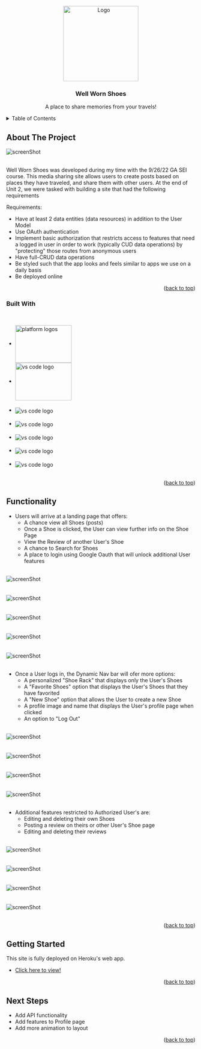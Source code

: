 <div id="top"></div>

<!-- PROJECT LOGO -->
<br />
<div align="center">
  <a href="https://well-worn-shoes.herokuapp.com/">
    <img src="https://imgur.com/s8cMcqV.png" alt="Logo" height="200">
  </a>

  <h3 align="center">Well Worn Shoes</h3>

  <p align="center">
    A place to share memories from your travels!
    <br />
 
  </p>
</div>



<!-- TABLE OF CONTENTS -->
<details>
  <summary>Table of Contents</summary>
  <ol>
    <li>
      <a href="#about-the-project">About The Project</a>
      <ul>
        <li><a href="#built-with">Built With</a></li>
        <li><a href="#functionality">Functionality</a></li>
      </ul>
    </li>
    <li>
      <a href="#getting-started">Getting Started</a>
    </li>
    <li><a href="#next-steps">Next Steps</a></li>
  </ol>
</details>



<!-- ABOUT THE PROJECT -->
## About The Project

<img align="center" src="https://imgur.com/siojwbK.png" alt="screenShot">

<p>
<br>
Well Worn Shoes was developed during my time with the 9/26/22 GA SEI course.  This media sharing site allows users to create posts based on places they have traveled, and share them with other users.  At the end of Unit 2, we were tasked with building a site that had the following requirements

Requirements:
* Have at least 2 data entities (data resources) in addition to the User Model 
* Use OAuth authentication
* Implement basic authorization that restricts access to features that need a logged in user in order to work (typically CUD data operations) by "protecting" those routes from anonymous users
* Have full-CRUD data operations
* Be styled such that the app looks and feels similar to apps we use on a daily basis
* Be deployed online


<p align="right">(<a href="#top">back to top</a>)</p>



### Built With
</br>

* <img align="center" src="https://imgur.com/bdHiSMh.png" alt="platform logos" height="100" width="150">
* <img align="center" src="https://imgur.com/A83yWaA.png" alt="vs code logo" height="100" width="150"><br><br>
* <img align="center" src="https://img.shields.io/badge/Node.js-43853D?style=for-the-badge&logo=node.js&logoColor=white" alt="vs code logo"><br><br>
* <img align="center" src="https://img.shields.io/badge/Express.js-404D59?style=for-the-badge" alt="vs code logo"><br><br>
* <img align="center" src="https://img.shields.io/badge/MongoDB-4EA94B?style=for-the-badge&logo=mongodb&logoColor=white" alt="vs code logo"><br><br>
* <img align="center" src="https://img.shields.io/badge/Heroku-430098?style=for-the-badge&logo=heroku&logoColor=white" alt="vs code logo"><br><br>
* <img align="center" src="https://img.shields.io/badge/Google_Cloud-4285F4?style=for-the-badge&logo=google-cloud&logoColor=white" alt="vs code logo"><br><br>

<p align="right">(<a href="#top">back to top</a>)</p>


## Functionality

* Users will arrive at a landing page that offers:
  * A chance view all Shoes (posts)
  * Once a Shoe is clicked, the User can view further info on the Shoe Page
  * View the Review of another User's Shoe
  * A chance to Search for Shoes
  * A place to login using Google Oauth that will unlock additional User features

<br><img align="center" src="https://imgur.com/jXOfAJ0.png" alt="screenShot"><br><br>
<br><img align="center" src="https://imgur.com/A1Mn5XO.png" alt="screenShot"><br><br>
<br><img align="center" src="https://imgur.com/7xk5epF.png" alt="screenShot"><br><br>
<br><img align="center" src="https://imgur.com/VCh5lqB.png" alt="screenShot"><br><br>
<br><img align="center" src="https://imgur.com/LZjeuUA.png" alt="screenShot"><br><br>

* Once a User logs in, the Dynamic Nav bar will ofer more options:
  * A personalized "Shoe Rack" that displays only the User's Shoes
  * A "Favorite Shoes" option that displays the User's Shoes that they have favorited
  * A "New Shoe" option that allows the User to create a new Shoe
  * A profile image and name that displays the User's profile page when clicked
  * An option to "Log Out"

<br><img align="center" src="https://imgur.com/YHEYUYO.png" alt="screenShot"><br><br>
<br><img align="center" src="https://imgur.com/HJzXZHB.png" alt="screenShot"><br><br>
<br><img align="center" src="https://imgur.com/yQzE33e.png" alt="screenShot"><br><br>
<br><img align="center" src="https://imgur.com/TTYGfMB.png" alt="screenShot"><br><br>

* Additional features restricted to Authorized User's are:
  * Editing and deleting their own Shoes
  * Posting a review on theirs or other User's Shoe page
  * Editing and deleting their reviews

<br><img align="center" src="https://imgur.com/HjjBgjo.png" alt="screenShot"><br><br>
<br><img align="center" src="https://imgur.com/ZiQMGZ6.png" alt="screenShot"><br><br>
<br><img align="center" src="https://imgur.com/In21ztC.png" alt="screenShot"><br><br>
<br><img align="center" src="https://imgur.com/nf5COKd.png" alt="screenShot"><br><br>


<p align="right">(<a href="#top">back to top</a>)</p>

<!-- GETTING STARTED -->
## Getting Started

This site is fully deployed on Heroku's web app.

* <a href="https://well-worn-shoes.herokuapp.com/">Click here to view!</a>

<p align="right">(<a href="#top">back to top</a>)</p>


<!-- NEXT STEPS -->
## Next Steps

- Add API functionality
- Add features to Profile page
- Add more animation to layout

<p align="right">(<a href="#top">back to top</a>)</p>


